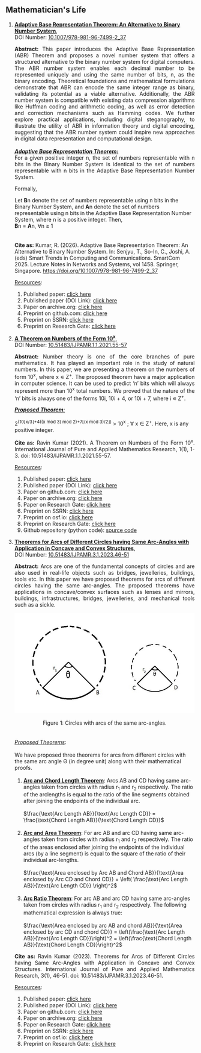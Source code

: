 Mathematician's Life
---- 
<p align="justify">
<ol>
     <li><a href="https://mr-ravin.github.io/mathematician/static/media/AdaptiveBaseRepresentationTheorem.a364e9ff211253219735.pdf" className="colorset" target="_blank" rel="noopener noreferrer"><b>Adaptive Base Representation Theorem: An Alternative to Binary Number System</b></a>,<br/>
      DOI Number: <a a target="_blank" rel="noopener noreferrer" href="https://doi.org/10.1007/978-981-96-7499-2_37">10.1007/978-981-96-7499-2_37</a>
          <p align="justify"><b> Abstract:</b> This paper introduces the Adaptive Base Representation (ABR) Theorem and proposes a novel number system that offers a structured alternative to the binary number system for digital computers. The ABR number system enables each decimal number to be represented uniquely and using the same number of bits, n, as the binary encoding. Theoretical foundations and mathematical formulations demonstrate that ABR can encode the same integer range as binary, validating its potential as a viable alternative. Additionally, the ABR number system is compatible with existing data compression algorithms like Huffman coding and arithmetic coding, as well as error detection and correction mechanisms such as Hamming codes. We further explore practical applications, including digital steganography, to illustrate the utility of ABR in information theory and digital encoding, suggesting that the ABR number system could inspire new approaches in digital data representation and computational design.<br/><br/>
<b><i><u>Adaptive Base Representation Theorem:</u></i></b><br/>
For a given positive integer n, the set of numbers representable with n bits in the Binary Number System is identical to the set of numbers representable with n bits in the Adaptive Base Representation Number System.

Formally,

Let **B**n denote the set of numbers representable using n bits in the Binary
Number System, and **A**n denote the set of numbers representable using n bits in
the Adaptive Base Representation Number System, where n is a positive integer.
Then,<br/>
**B**n = **A**n, ∀n ≥ 1
<br/>
<br/>
<br/>
<b>Cite as:</b> Kumar, R. (2026). Adaptive Base Representation Theorem: An Alternative to Binary Number System. In: Senjyu, T., So-In, C., Joshi, A. (eds) Smart Trends in Computing and Communications. SmartCom 2025. Lecture Notes in Networks and Systems, vol 1458. Springer, Singapore. https://doi.org/10.1007/978-981-96-7499-2_37
<br/>
     <p align="justify">
     <u>Resources</u>:
     <br/>
     <ol>
     <li>Published paper: <a target="_blank" rel="noopener noreferrer" href="https://link.springer.com/chapter/10.1007/978-981-96-7499-2_37">click here</a></li>
     <li>Published paper (DOI Link): <a target="_blank" rel="noopener noreferrer" href="https://doi.org/10.1007/978-981-96-7499-2_37">click here</a></li>
     <li>Paper on archive.org: <a target="_blank" rel="noopener noreferrer" href="https://archive.org/details/adaptive-base-representation-theorem/AdaptiveBaseRepresentationTheorem/">click here</a></li>
     <li>Preprint on github.com: <a target="_blank" rel="noopener noreferrer" href="https://mr-ravin.github.io/mathematician/static/media/AdaptiveBaseRepresentationTheorem.a364e9ff211253219735.pdf">click here</a></li>
     <li>Preprint on SSRN: <a target="_blank" rel="noopener noreferrer" href="http://dx.doi.org/10.2139/ssrn.5574138">click here</a></li>
     <li>Preprint on Research Gate: <a target="_blank" rel="noopener noreferrer" href="https://www.researchgate.net/publication/396256763_Adaptive_Base_Representation_Theorem_An_Alternative_to_Binary_Number_System">click here</a></li>
     </ol>
     </p>  

</p>     
     <li><a href="https://mr-ravin.github.io/mathematician/static/media/A_Theorem_on_Numbers_of_the_Form_10%5Ex.6ce02303.pdf" className="colorset" target="_blank" rel="noopener noreferrer"><b>A Theorem on Numbers of the Form 10<sup>x</sup></b></a>,<br/>
      DOI Number: <a href="https://doi.org/10.51483/IJPAMR.1.1.2021.55-57">10.51483/IJPAMR.1.1.2021.55-57</a>
          <p align="justify"><b> Abstract:</b> Number theory is one of the core branches of pure mathematics. It has played an important role in the study of natural numbers. In this paper, we are presenting a theorem on the numbers of form 10<sup>x</sup>, where x ∊ Z<sup>+</sup>. The proposed theorem have a major application in computer science. It can be used to predict ‘n’ bits which will always represent more than 10<sup>x</sup> total numbers. We proved that the nature of the ‘n’ bits is always one of the forms 10i, 10i + 4, or 10i + 7, where i ∊ Z<sup>+</sup>. 
          </p>
          <p>
          <u><i><b>Proposed Theorem</b>:</i></u>
          <br/><br/>
          2<sup>(10⌊x/3⌋+4((x mod 3) mod 2)+7⌊(x mod 3)/2⌋)</sup> &gt; 10<sup>x</sup>  ; ∀ x ∈ Z<sup>+</sup>. Here, x is any positive integer.
          </p>
          <p align="justify"><b>Cite as:</b> Ravin Kumar (2021). A Theorem on Numbers of the Form 10<sup>x</sup>. International Journal of Pure and Applied Mathematics Research, 1(1), 1-3. doi: 10.51483/IJPAMR.1.1.2021.55-57.</p>
     <p align="justify">
     <u>Resources</u>:
     <br/>
     <ol>
     <li>Published paper: <a target="_blank" rel="noopener noreferrer" href="https://mr-ravin.github.io/mathematician/static/media/A_Theorem_on_Numbers_of_the_Form_10%5Ex.6ce02303.pdf">click here</a></li>
     <li>Published paper (DOI Link): <a target="_blank" rel="noopener noreferrer" href="https://doi.org/10.51483/IJPAMR.1.1.2021.55-57">click here</a></li>
     <li>Paper on github.com: <a target="_blank" rel="noopener noreferrer" href="https://mr-ravin.github.io/mathematician/static/media/A_Theorem_on_Numbers_of_the_Form_10%5Ex.6ce02303.pdf">click here</a></li>
     <li> Paper on archive.org: <a target="_blank" rel="noopener noreferrer" href="https://archive.org/details/a-theorem-on-numbers-of-the-form-10x">click here</a></li>
     <li>Paper on Research Gate: <a target="_blank" rel="noopener noreferrer" href="https://www.researchgate.net/publication/355795996_A_Theorem_on_Numbers_of_the_Form_10x">click here</a></li>
     <li>Preprint on SSRN: <a target="_blank" rel="noopener noreferrer" href="https://papers.ssrn.com/sol3/papers.cfm?abstract_id=3460506">click here</a></li>
     <li>Preprint on osf.io: <a target="_blank" rel="noopener noreferrer" href="https://osf.io/ku45y">click here</a></li>
     <li>Preprint on Research Gate: <a target="_blank" rel="noopener noreferrer" href="https://www.researchgate.net/publication/336386729_A_Theorem_on_Numbers_of_the_Form_10x">click here</a></li>
     <li>Github repository (python code): <a target="_blank" rel="noopener noreferrer" href="https://github.com/mr-ravin/theorem10">source code</a></li> 
     </ol>
     </p>      
    </li>
     <li><a href="https://mr-ravin.github.io/mathematician/static/media/TheoremsForArcsOfDifferentCircles.3d3f1b808d7cc9312931.pdf" className="colorset" target="_blank" rel="noopener noreferrer"><b>Theorems for Arcs of Different Circles having Same Arc-Angles with Application in Concave and Convex Structures</b></a>,<br/>
          DOI Number: <a href="https://www.svedbergopen.com/files/1686285460_3_IJPAMR202208151658IN_(46-51).pdf">10.51483/IJPAMR.3.1.2023.46-51</a>
          <p align="justify"><b> Abstract:</b> Arcs are one of the fundamental concepts of circles and are also used in real-life objects such as bridges, jewelleries, buildings, tools etc. In this paper we have proposed theorems for arcs of different circles having the same arc-angles. The proposed theorems have applications in concave/convex surfaces such as lenses and mirrors, buildings, infrastructures, bridges, jewelleries, and mechanical tools such as a sickle.</p>
          <p align="justify">
          <img src="https://raw.githubusercontent.com/mr-ravin/mathematician/main/circle.jpg" alt="Figure 1: Circles with arcs of the same arc-angles." style="max-width: 100%; height: auto;"><br/>
          <center>Figure 1: Circles with arcs of the same arc-angles.</center>
          <br/><br/>
          <u><i>Proposed Theorems</i></u>: <br/><br/>
          We have proposed three theorems for arcs from different circles with the same arc angle &Theta; (in degree unit) along with
          their mathematical proofs.<br/><br/>
          <ol>
          <li>
          <b><u>Arc and Chord Length Theorem</u></b>: Arcs AB and CD having same arc-angles taken from circles with radius r<sub>1</sub> and r<sub>2</sub> respectively. The ratio of the arclengths is equal to the ratio of the line segments obtained after joining the endpoints of the individual arc.
          <br/><br/>
$\frac{\text{Arc Length AB}}{\text{Arc Length CD}} = \frac{\text{Chord Length AB}}{\text{Chord Length CD}}$
          <br/>
          </li>
          <br/>
          <li>
          <b><u>Arc and Area Theorem</u></b>: For arc AB and arc CD having same arc-angles taken from circles with radius r<sub>1</sub> and r<sub>2</sub> respectively. The ratio of the areas enclosed after joining the endpoints of the individual arcs (by a line segment) is equal to the square of the ratio of their individual arc-lengths.
          <br/><br/>
$\frac{\text{Area enclosed by Arc AB and Chord AB}}{\text{Area enclosed by Arc CD and Chord CD}} = \left( \frac{\text{Arc Length AB}}{\text{Arc Length CD}} \right)^2$
          <br/>
          </li>
          <br/>
          <li>
          <b><u>Arc Ratio Theorem</u></b>: For arc AB and arc CD having same arc-angles taken from circles with radius r<sub>1</sub> and r<sub>2</sub> respectively.  The following
          mathematical expression is always true:
          <br/><br/>
$\frac{\text{Area enclosed by arc AB and chord AB}}{\text{Area enclosed by arc CD and chord CD}} = \left(\frac{\text{Arc Length AB}}{\text{Arc Length CD}}\right)^2 = \left(\frac{\text{Chord Length AB}}{\text{Chord Length CD}}\right)^2$
          <br/>
          </li>
          </ol>
          </p>
          <p align="justify"><b>Cite as:</b> Ravin Kumar (2023). Theorems for Arcs of Different Circles having Same Arc-Angles with Application in Concave and Convex Structures. International Journal of Pure and Applied Mathematics Research, 3(1), 46-51. doi: 10.51483/IJPAMR.3.1.2023.46-51.</p>
     <p align="justify">
     <u>Resources</u>:
     <br/>
     <ol>
     <li>Published paper: <a target="_blank" rel="noopener noreferrer" href="https://www.svedbergopen.com/files/1686285460_3_IJPAMR202208151658IN_(46-51).pdf">click here</a></li>
     <li>Published paper (DOI Link): <a target="_blank" rel="noopener noreferrer" href="https://doi.org/10.51483/IJPAMR.3.xx.2023.46-51">click here</a></li>
     <li>Paper on github.com: <a target="_blank" rel="noopener noreferrer" href="https://mr-ravin.github.io/mathematician/static/media/TheoremsForArcsOfDifferentCircles.3d3f1b808d7cc9312931.pdf">click here</a></li>
     <li>Paper on archive.org: <a target="_blank" rel="noopener noreferrer" href="https://archive.org/details/theorems-for-arcs-of-different-circles-with-same-arc-angles">click here</a></li>
     <li>Paper on Research Gate: <a target="_blank" rel="noopener noreferrer" href="https://www.researchgate.net/publication/371418079_Theorems_for_Arcs_of_Different_Circles_Having_Same_Arc-Angles_with_Application_in_Concave_and_Convex_Structures">click here</a></li>
     <li>Preprint on SSRN: <a target="_blank" rel="noopener noreferrer" href="https://papers.ssrn.com/sol3/papers.cfm?abstract_id=4474362">click here</a></li>
     <li>Preprint on osf.io: <a target="_blank" rel="noopener noreferrer" href="https://osf.io/s2azj">click here</a></li>
     <li>Preprint on Research Gate: <a target="_blank" rel="noopener noreferrer" href="https://www.researchgate.net/publication/371713594_Theorems_for_Arcs_of_Different_Circles_having_Same_Arc-Angles_with_Application_in_Concave_and_Convex_Structures">click here</a></li>
     </ol>
     </p>      
     </li>
</ol>
</p>
